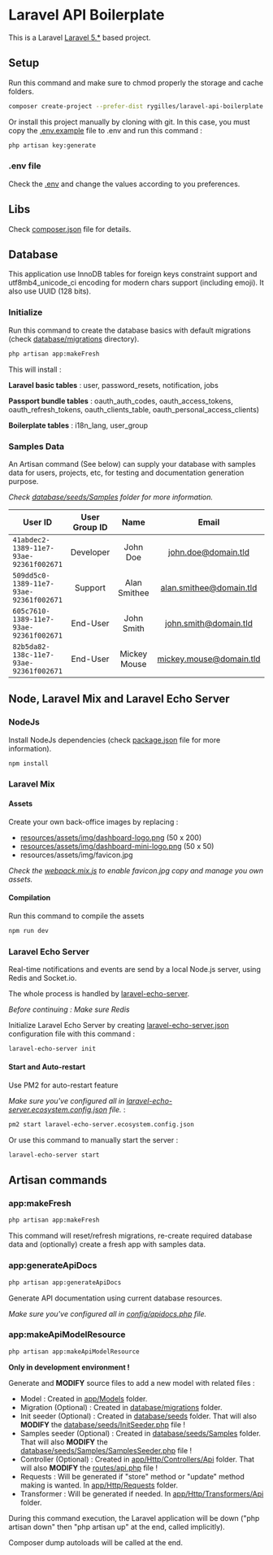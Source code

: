 # Laravel API Boilerplate #

This is a Laravel [Laravel 5.*](https://laravel.com/) based project.


## Setup ##

Run this command and make sure to chmod properly the storage and cache folders.

```bash
composer create-project --prefer-dist rygilles/laravel-api-boilerplate your-project-name
```

Or install this project manually by cloning with git.
In this case, you must copy the [.env.example](./.env.example) file to .env and run this command :

```bash
php artisan key:generate
```


### .env file ###

Check the [.env](./.env) and change the values according to you preferences.


## Libs ##

Check [composer.json](./composer.json) file for details.


## Database ##

This application use InnoDB tables for foreign keys constraint support and utf8mb4_unicode_ci encoding for modern chars support (including emoji).
It also use UUID (128 bits).


### Initialize ###

Run this command to create the database basics with default migrations (check [database/migrations](./database/migrations) directory).

```bash
php artisan app:makeFresh
```

This will install :

**Laravel basic tables** : user, password_resets, notification, jobs

**Passport bundle tables** : oauth_auth_codes, oauth_access_tokens, oauth_refresh_tokens, oauth_clients_table, oauth_personal_access_clients)

**Boilerplate tables** : i18n_lang, user_group

### Samples Data ###

An Artisan command (See below) can supply your database with samples data for users, projects, etc, for testing and documentation generation purpose.

*Check [database/seeds/Samples](./database/seeds/Samples) folder for more information.*


| User ID                                | User Group ID | Name         | Email                   | Password    |
|----------------------------------------|:-------------:|:------------:|:-----------------------:|:-----------:|
| `41abdec2-1389-11e7-93ae-92361f002671` | Developer     | John Doe     | john.doe@domain.tld     | johndoe     |
| `509dd5c0-1389-11e7-93ae-92361f002671` | Support       | Alan Smithee | alan.smithee@domain.tld | alansmithee |
| `605c7610-1389-11e7-93ae-92361f002671` | End-User      | John Smith   | john.smith@domain.tld   | johnsmith   |
| `82b5da82-138c-11e7-93ae-92361f002671` | End-User      | Mickey Mouse | mickey.mouse@domain.tld | mickeymouse |


## Node, Laravel Mix and Laravel Echo Server ##


### NodeJs ###


Install NodeJs dependencies (check [package.json](./package.json) file for more information).

```bash
npm install
```


### Laravel Mix ###


#### Assets ####


Create your own back-office images by replacing :

- [resources/assets/img/dashboard-logo.png](./resources/assets/img/dashboard-logo.png) (50 x 200)
- [resources/assets/img/dashboard-mini-logo.png](./resources/assets/img/dashboard-mini-logo.png) (50 x 50)
- resources/assets/img/favicon.jpg


*Check the [webpack.mix.js](./webpack.mix.js) to enable favicon.jpg copy and manage you own assets.*


#### Compilation ####


Run this command to compile the assets

```bash
npm run dev
```


### Laravel Echo Server ###


Real-time notifications and events are send by a local Node.js server, using Redis and Socket.io.

The whole process is handled by [laravel-echo-server](https://github.com/tlaverdure/laravel-echo-server).

*Before continuing : Make sure Redis*

Initialize Laravel Echo Server by creating [laravel-echo-server.json](./laravel-echo-server.json) configuration file with this command :

```bash
laravel-echo-server init
```


#### Start and Auto-restart ####


Use PM2 for auto-restart feature

*Make sure you've configured all in [laravel-echo-server.ecosystem.config.json](./laravel-echo-server.ecosystem.config.json) file.* :
```bash
pm2 start laravel-echo-server.ecosystem.config.json
```

Or use this command to manually start the server :
```bash
laravel-echo-server start
```


## Artisan commands ##


### app:makeFresh ###


```bash
php artisan app:makeFresh
```
This command will reset/refresh migrations,
re-create required database data and (optionally)
create a fresh app with samples data.


### app:generateApiDocs ###


```bash
php artisan app:generateApiDocs
```
Generate API documentation using current database resources.

*Make sure you've configured all in [config/apidocs.php](./config/apidocs.php) file.*


### app:makeApiModelResource ###


```bash
php artisan app:makeApiModelResource
```

**Only in development environment !**

Generate and **MODIFY** source files to add a new model with related files :

- Model : Created in [app/Models](./app/models) folder.
- Migration (Optional) : Created in [database/migrations](./database/migrations) folder.
- Init seeder (Optional) : Created in [database/seeds](./database/seeds) folder. That will also **MODIFY** the [database/seeds/InitSeeder.php](./database/seeds/InitSeeder.php) file !
- Samples seeder (Optional) : Created in [database/seeds/Samples](./database/seeds/Samples) folder. That will also **MODIFY** the [database/seeds/Samples/SamplesSeeder.php](./database/seeds/Samples/SamplesSeeder.php) file !
- Controller (Optional) : Created in [app/Http/Controllers/Api](./app/Http/Controllers/Api) folder. That will also **MODIFY** the [routes/api.php](./routes/api.php) file !
- Requests : Will be generated if "store" method or "update" method making is wanted. In [app/Http/Requests](./app/Http/Requests) folder.
- Transformer : Will be generated if needed. In [app/Http/Transformers/Api](./app/Http/Transformers/Api) folder.

During this command execution, the Laravel application will be down ("php artisan down" then "php artisan up" at the end, called implicitly).

Composer dump autoloads will be called at the end.